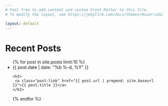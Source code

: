 ```yaml
---
# Feel free to add content and custom Front Matter to this file.
# To modify the layout, see https://jekyllrb.com/docs/themes/#overriding-theme-defaults

layout: default
---
```


<div class="home">
 <h1 class="page-heading">Recent Posts</h1>
 <ul class="post-list">
  {% for post in site.posts limit:10 %}
   <li>
    <span class="post-meta">{{ post.date | date: "%b %-d, %Y" }}</span>

    <h2>
     <a class="post-link" href="{{ post.url | prepend: site.baseurl }}">{{ post.title }}</a>
    </h2>
   </li>
  {% endfor %}
 </ul>
</div>